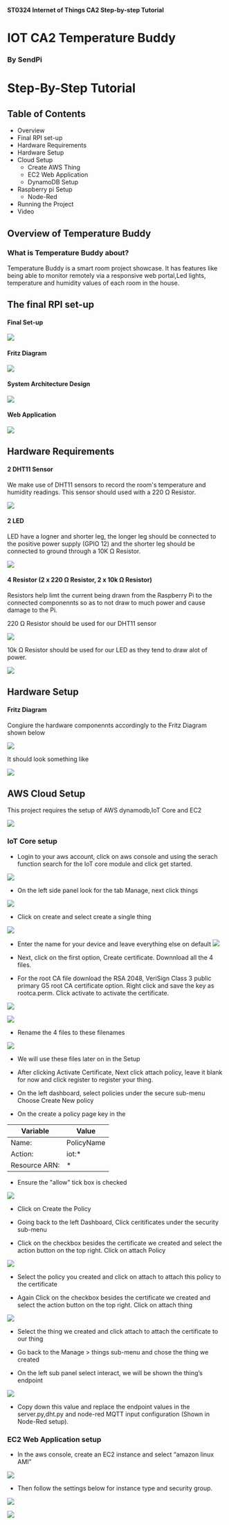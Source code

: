 **ST0324 Internet of Things CA2 Step-by-step Tutorial**

# IOT CA2 Temperature Buddy
### By SendPi

# Step-By-Step Tutorial


## Table of Contents

* Overview
* Final RPI set-up
* Hardware Requirements
* Hardware Setup
* Cloud Setup
  - Create AWS Thing
  - EC2 Web Application
  - DynamoDB Setup
* Raspberry pi Setup
  - Node-Red
* Running the Project
* Video


## Overview of Temperature Buddy

### What is Temperature Buddy about?

Temperature Buddy is a smart room project showcase. It has features like being able to monitor remotely via a responsive web portal,Led lights, temperature and humidity values of each room in the house.

## The final RPI set-up
#### Final Set-up

![](https://github.com/kon8387/SendPi/blob/master/img/1.png)

#### Fritz Diagram
![](https://github.com/kon8387/SendPi/blob/master/img/2.png)

#### System Architecture Design
![](https://github.com/kon8387/SendPi/blob/master/img/3.png)

#### Web Application
![](https://github.com/kon8387/SendPi/blob/master/img/4.png)


## Hardware Requirements

#### 2 DHT11 Sensor
We make use of DHT11 sensors to record the room's temperature and humidity readings. This sensor should used with a 220 Ω Resistor.

![](https://github.com/kon8387/SendPi/blob/master/img/5.png)

#### 2 LED
LED have a logner and shorter leg, the longer leg should be connected to the positive power supply (GPIO 12) and the shorter leg should be connected to ground through a 10K Ω Resistor.

![](https://github.com/kon8387/SendPi/blob/master/img/6.png)

#### 4 Resistor (2 x 220 Ω Resistor, 2 x 10k Ω Resistor)
Resistors help limt the current being drawn from the Raspberry Pi to the connected componennts so as to not draw to much power and cause damage to the Pi.

220 Ω Resistor should be used for our DHT11 sensor

![](https://github.com/kon8387/SendPi/blob/master/img/7.png)

10k Ω Resistor should be used for our LED as they tend to draw alot of power.

![](https://github.com/kon8387/SendPi/blob/master/img/8.png)

## Hardware Setup

#### Fritz Diagram
Congiure the hardware componennts accordingly to the Fritz Diagram shown below

![](https://github.com/kon8387/SendPi/blob/master/img/2.png)

It should look something like

![](https://github.com/kon8387/SendPi/blob/master/img/1.png)


## AWS Cloud Setup

This project requires the setup of AWS dynamodb,IoT Core and EC2

![](https://github.com/kon8387/SendPi/blob/master/img/9.png)

### IoT Core setup

- Login to your aws account, click on aws console and using the serach function search for the IoT core module and click get started.

![](https://github.com/kon8387/SendPi/blob/master/img/10.png)

- On the left side panel look for the tab Manage, next click things

![](https://github.com/kon8387/SendPi/blob/master/img/11.png)

- Click on create and select create a single thing

![](https://github.com/kon8387/SendPi/blob/master/img/12.png)

- Enter the name for your device and leave everything else on default
![](https://github.com/kon8387/SendPi/blob/master/img/13.png)

- Next, click on the first option, Create certificate. Downnload all the 4 files.

- For the root CA file download the RSA 2048, VeriSign Class 3 public primary G5 root CA certificate option. Right click and save the key as rootca.perm. Click activate to activate the certificate.

![](https://github.com/kon8387/SendPi/blob/master/img/14.png)

![](https://github.com/kon8387/SendPi/blob/master/img/15.png)

- Rename the 4 files to these filenames

![](https://github.com/kon8387/SendPi/blob/master/img/16.png)

- We will use these files later on in the Setup

- After clicking Activate Certificate, Next click attach policy, leave it blank for now and click register to register your thing.

- On the left dashboard, select policies under the secure sub-menu
Choose Create New policy

- On the create a policy page key in the

|Variable       |  Value    |
|---------------|-----------|
|Name:          | PolicyName|
|Action:        |  iot:*    |
|Resource ARN:  | *         |

- Ensure the "allow" tick box is checked

![](https://github.com/kon8387/SendPi/blob/master/img/17.png)

- Click on Create the Policy

- Going back to the left Dashboard, Click ceritificates under the security sub-menu

- Click on the checkbox besides the certificate we created and select the action button on the top right. Click on attach Policy

![](https://github.com/kon8387/SendPi/blob/master/img/18.png)

- Select the policy you created and click on attach to attach this policy to the certificate

- Again Click on the checkbox besides the certificate we created and select the action button on the top right. Click on attach thing

![](https://github.com/kon8387/SendPi/blob/master/img/18.png)

- Select the thing we created and click attach to attach the certificate to our thing

- Go back to the Manage > things sub-menu and chose the thing we created

- On the left sub panel select interact, we will be shown the thing’s endpoint

![](https://github.com/kon8387/SendPi/blob/master/img/19.png)

- Copy down this value and replace the endpoint values in the server.py,dht.py and node-red MQTT input configuration (Shown in Node-Red setup).


### EC2 Web Application setup

- In the aws console, create an EC2 instance and select “amazon linux AMI”

![](https://github.com/kon8387/SendPi/blob/master/img/20.png)

- Then follow the settings below for instance type and security group.

![](https://github.com/kon8387/SendPi/blob/master/img/21.png)

![](https://github.com/kon8387/SendPi/blob/master/img/22.png)
